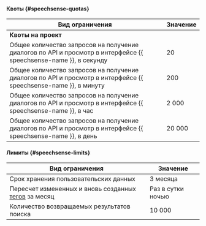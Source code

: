 #### Квоты {#speechsense-quotas}

Вид ограничения | Значение
----- | -----
**Квоты на проект** |
Общее количество запросов на получение диалогов по API и просмотр в интерфейсе {{ speechsense-name }}, в секунду | 20
Общее количество запросов на получение диалогов по API и просмотр в интерфейсе {{ speechsense-name }}, в минуту | 200
Общее количество запросов на получение диалогов по API и просмотр в интерфейсе {{ speechsense-name }}, в час | 2 000
Общее количество запросов на получение диалогов по API и просмотр в интерфейсе {{ speechsense-name }}, в день | 20 000


#### Лимиты {#speechsense-limits}

Вид ограничения | Значение
----- | -----
Срок хранения пользовательских данных | 3 месяца
Пересчет измененных и вновь созданных [тегов](../speechsense/concepts/tags.md) за месяц | Раз в сутки ночью
Количество возвращаемых результатов поиска | 10 000
